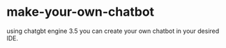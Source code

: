 # make-your-own-chatbot
using chatgbt engine 3.5 you can create your own chatbot in your desired IDE.
